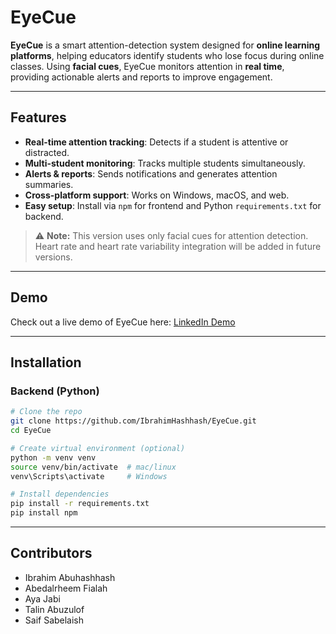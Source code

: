 # EyeCue

**EyeCue** is a smart attention-detection system designed for **online learning platforms**, helping educators identify students who lose focus during online classes. Using **facial cues**, EyeCue monitors attention in **real time**, providing actionable alerts and reports to improve engagement.

---

## Features

- **Real-time attention tracking**: Detects if a student is attentive or distracted.  
- **Multi-student monitoring**: Tracks multiple students simultaneously.  
- **Alerts & reports**: Sends notifications and generates attention summaries.  
- **Cross-platform support**: Works on Windows, macOS, and web.  
- **Easy setup**: Install via `npm` for frontend and Python `requirements.txt` for backend.  

> ⚠️ **Note:** This version uses only facial cues for attention detection. Heart rate and heart rate variability integration will be added in future versions.

---

## Demo

Check out a live demo of EyeCue here: [LinkedIn Demo](linkedin/)

---

## Installation

### Backend (Python)
```bash
# Clone the repo
git clone https://github.com/IbrahimHashhash/EyeCue.git
cd EyeCue

# Create virtual environment (optional)
python -m venv venv
source venv/bin/activate  # mac/linux
venv\Scripts\activate     # Windows

# Install dependencies
pip install -r requirements.txt
pip install npm
```
---

## Contributors 
- Ibrahim Abuhashhash
- Abedalrheem Fialah
- Aya Jabi
- Talin Abuzulof
- Saif Sabelaish





